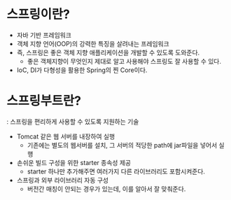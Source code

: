 # 스프링이란? 
* 자바 기반 프레임워크
* 객체 지향 언어(OOP)의 강력한 특징을 살려내는 프레임워크
* 즉, 스프링은 좋은 객체 지향 애플리케이션을 개발할 수 있도록 도와준다.
  * 좋은 객체지향이 무엇인지 제대로 알고 사용해야 스프링도 잘 사용할 수 있다.
* IoC, DI가 다형성을 활용한 Spring의 찐 Core이다.

# 스프링부트란?
: 스프링을 편리하게 사용할 수 있도록 지원하는 기술

* Tomcat 같은 웹 서버를 내장하여 실행
  * 기존에는 별도의 웹서버를 설치, 그 서버의 적당한 path에 jar파일을 넣어서 실행
* 손쉬운 빌드 구성을 위한 starter 종속성 제공
  * starter 하나만 추가해주면 여러가지 다른 라이브러리도 포함시켜준다.
* 스프링과 외부 라이브러리 자동 구성
  * 버전간 매칭이 안되는 경우가 있는데, 이를 알아서 잘 맞춰준다.